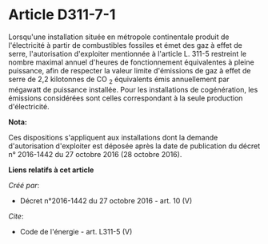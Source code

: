 # Article D311-7-1

Lorsqu'une installation située en métropole continentale produit de l'électricité à partir de combustibles fossiles et émet
des gaz à effet de serre, l'autorisation d'exploiter mentionnée à l'article L. 311-5 restreint le nombre maximal annuel
d'heures de fonctionnement équivalentes à pleine puissance, afin de respecter la valeur limite d'émissions de gaz à effet de
serre de 2,2 kilotonnes de CO
  <sub>2</sub> équivalents émis annuellement par mégawatt de puissance installée. Pour les installations de cogénération, les
émissions considérées sont celles correspondant à la seule production d'électricité.

**Nota:**

Ces dispositions s'appliquent aux installations dont la demande d'autorisation d'exploiter est déposée après la date de
publication du décret n° 2016-1442 du 27 octobre 2016 (28 octobre 2016).

**Liens relatifs à cet article**

_Créé par_:

  - Décret n°2016-1442 du 27 octobre 2016 - art. 10 (V)

_Cite_:

  - Code de l'énergie - art. L311-5 (V)
